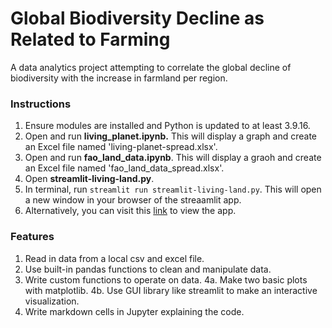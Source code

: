 # Global Biodiversity Decline as Related to Farming

A data analytics project attempting to correlate the global decline of biodiversity with the increase in farmland per region.


### Instructions
1. Ensure modules are installed and Python is updated to at least 3.9.16.
2. Open and run **living_planet.ipynb.** This will display a graph and create an Excel file named 'living-planet-spread.xlsx'.
3. Open and run **fao_land_data.ipynb**. This will display a graoh and create an Excel file named 'fao_land_data_spread.xlsx'.
4. Open **streamlit-living-land.py**.
5. In terminal, run `streamlit run streamlit-living-land.py`. This will open a new window in your browser of the streaamlit app.
6. Alternatively, you can visit this [link](https://kabfare-biodiversity-decline-streamlit-living-land-xrt9r7.streamlit.app) to view the app.

### Features
1. Read in data from a local csv and excel file.
2. Use built-in pandas functions to clean and manipulate data.
3. Write custom functions to operate on data.
4a. Make two basic plots with matplotlib.
4b. Use GUI library like streamlit to make an interactive visualization.
5. Write markdown cells in Jupyter explaining the code.
